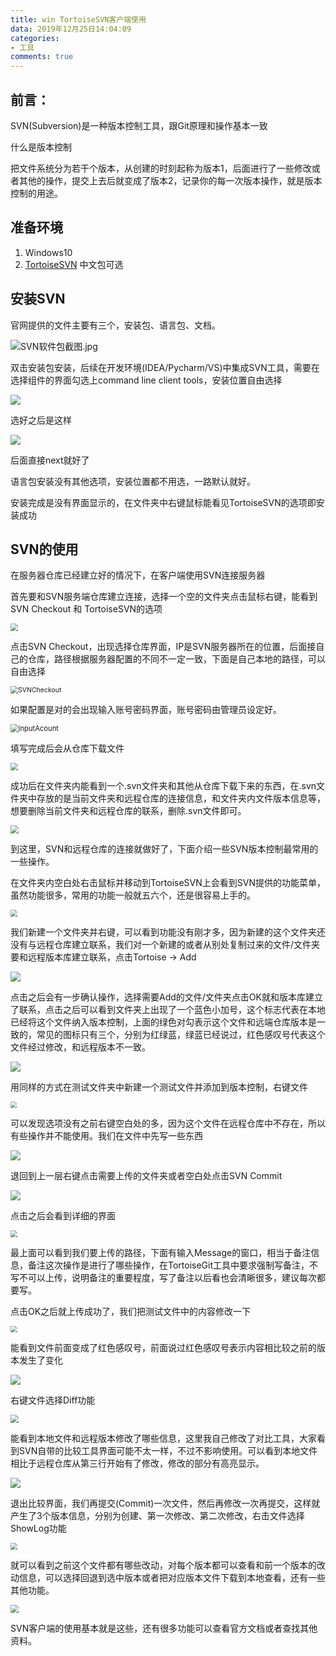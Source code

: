 ```yaml
---
title: win TortoiseSVN客户端使用
data: 2019年12月25日14:04:09
categories:
- 工具
comments: true
---
```


## 前言：

SVN(Subversion)是一种版本控制工具，跟Git原理和操作基本一致

什么是版本控制

把文件系统分为若干个版本，从创建的时刻起称为版本1，后面进行了一些修改或者其他的操作，提交上去后就变成了版本2，记录你的每一次版本操作，就是版本控制的用途。

## 准备环境

1. Windows10
2. [TortoiseSVN](https://tortoisesvn.net/)   中文包可选

## 安装SVN

官网提供的文件主要有三个，安装包、语言包、文档。

![SVN软件包截图.jpg](/TortoiseSVN的使用/SVN软件包截图.jpg)

双击安装包安装，后续在开发环境(IDEA/Pycharm/VS)中集成SVN工具，需要在选择组件的界面勾选上command line client tools，安装位置自由选择

![](/TortoiseSVN的使用/SVN客户端安装截图.jpg)

选好之后是这样

![](/TortoiseSVN的使用/SVN选择完成截图.jpg)

后面直接next就好了

语言包安装没有其他选项，安装位置都不用选，一路默认就好。

安装完成是没有界面显示的，在文件夹中右键鼠标能看见TortoiseSVN的选项即安装成功

## SVN的使用

在服务器仓库已经建立好的情况下，在客户端使用SVN连接服务器

首先要和SVN服务端仓库建立连接，选择一个空的文件夹点击鼠标右键，能看到SVN Checkout 和 TortoiseSVN的选项

<img src="/TortoiseSVN的使用/SVN右键菜单.jpg" style="zoom: 75%;" />



点击SVN Checkout，出现选择仓库界面，IP是SVN服务器所在的位置，后面接自己的仓库，路径根据服务器配置的不同不一定一致，下面是自己本地的路径，可以自由选择

<img src="/TortoiseSVN的使用/SVNCheckout.jpg" alt="SVNCheckout" style="zoom:75%;" />

如果配置是对的会出现输入账号密码界面，账号密码由管理员设定好。

<img src="/TortoiseSVN的使用/SVN输入密码.jpg" alt="inputAcount" style="zoom:80%;" />

填写完成后会从仓库下载文件

<img src="/TortoiseSVN的使用/Checkout成功.jpg" style="zoom:75%;" />

成功后在文件夹内能看到一个.svn文件夹和其他从仓库下载下来的东西，在.svn文件夹中存放的是当前文件夹和远程仓库的连接信息，和文件夹内文件版本信息等，想要删除当前文件夹和远程仓库的联系，删除.svn文件即可。

<img src="/TortoiseSVN的使用/Checkout后文件夹.jpg" style="zoom:80%;" />

到这里，SVN和远程仓库的连接就做好了，下面介绍一些SVN版本控制最常用的一些操作。

在文件夹内空白处右击鼠标并移动到TortoiseSVN上会看到SVN提供的功能菜单，虽然功能很多，常用的功能一般就五六个，还是很容易上手的。

<img src="/TortoiseSVN的使用/连接远程仓库之后右键界面.jpg" style="zoom: 70%;" />

我们新建一个文件夹并右键，可以看到功能没有刚才多，因为新建的这个文件夹还没有与远程仓库建立联系，我们对一个新建的或者从别处复制过来的文件/文件夹要和远程版本库建立联系，点击Tortoise -> Add

![](/TortoiseSVN的使用/SVNadd操作.jpg)

点击之后会有一步确认操作，选择需要Add的文件/文件夹点击OK就和版本库建立了联系，点击之后可以看到文件夹上出现了一个蓝色小加号，这个标志代表在本地已经将这个文件纳入版本控制，上面的绿色对勾表示这个文件和远端仓库版本是一致的，常见的图标只有三个，分别为红绿蓝，绿蓝已经说过，红色感叹号代表这个文件经过修改，和远程版本不一致。

![](/TortoiseSVN的使用/Add图标展示.jpg)

用同样的方式在测试文件夹中新建一个测试文件并添加到版本控制，右键文件

<img src="/TortoiseSVN的使用/测试文件右键.jpg" style="zoom:60%;" />

可以发现选项没有之前右键空白处的多，因为这个文件在远程仓库中不存在，所以有些操作并不能使用。我们在文件中先写一些东西

![](/TortoiseSVN的使用/测试文件输入创建信息.jpg)

退回到上一层右键点击需要上传的文件夹或者空白处点击SVN Commit

![](/TortoiseSVN的使用/commit操作.jpg)

点击之后会看到详细的界面

<img src="/TortoiseSVN的使用/commit详细界面.jpg" style="zoom:67%;" />

最上面可以看到我们要上传的路径，下面有输入Message的窗口，相当于备注信息，备注这次操作是进行了哪些操作，在TortoiseGit工具中要求强制写备注，不写不可以上传，说明备注的重要程度，写了备注以后看也会清晰很多，建议每次都要写。

点击OK之后就上传成功了，我们把测试文件中的内容修改一下

<img src="/TortoiseSVN的使用/测试文件第一次修改.jpg" style="zoom: 67%;" />

能看到文件前面变成了红色感叹号，前面说过红色感叹号表示内容相比较之前的版本发生了变化

![](/TortoiseSVN的使用/修改感叹号.jpg)

右键文件选择Diff功能

<img src="/TortoiseSVN的使用/Diff功能.jpg" style="zoom:80%;" />

能看到本地文件和远程版本修改了哪些信息，这里我自己修改了对比工具，大家看到SVN自带的比较工具界面可能不太一样，不过不影响使用。可以看到本地文件相比于远程仓库从第三行开始有了修改，修改的部分有高亮显示。

![](/TortoiseSVN的使用/Diff显示.jpg)

退出比较界面，我们再提交(Commit)一次文件，然后再修改一次再提交，这样就产生了3个版本信息，分别为创建、第一次修改、第二次修改，右击文件选择ShowLog功能

<img src="/TortoiseSVN的使用/查看Log.jpg" style="zoom:67%;" />

就可以看到之前这个文件都有哪些改动，对每个版本都可以查看和前一个版本的改动信息，可以选择回退到选中版本或者把对应版本文件下载到本地查看，还有一些其他功能。

<img src="/TortoiseSVN的使用/版本日志界面.jpg" style="zoom:80%;" />

SVN客户端的使用基本就是这些，还有很多功能可以查看官方文档或者查找其他资料。